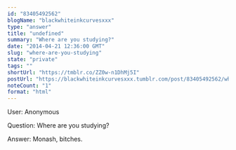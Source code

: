 ```yaml
---
id: "83405492562"
blogName: "blackwhiteinkcurvesxxx"
type: "answer"
title: "undefined"
summary: "Where are you studying?"
date: "2014-04-21 12:36:00 GMT"
slug: "where-are-you-studying"
state: "private"
tags: ""
shortUrl: "https://tmblr.co/ZZ0w-n1DhMj5I"
postUrl: "https://blackwhiteinkcurvesxxx.tumblr.com/post/83405492562/where-are-you-studying"
noteCount: "1"
format: "html"
---
```


User: Anonymous

Question: Where are you studying?

Answer: Monash, bitches.

